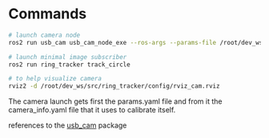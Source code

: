 # Commands

```bash
# launch camera node
ros2 run usb_cam usb_cam_node_exe --ros-args --params-file /root/dev_ws/src/ring_tracker/config/params.yaml

# launch minimal image subscriber
ros2 run ring_tracker track_circle

# to help visualize camera
rviz2 -d /root/dev_ws/src/ring_tracker/config/rviz_cam.rviz
```


The camera launch gets first the params.yaml file and from it the camera_info.yaml file that it uses to calibrate itself.

references to the [usb_cam](https://github.com/ros-drivers/usb_cam) package